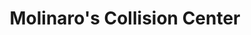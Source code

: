 ---
title: "Molinaro's Collision Center"
url: /wintersville/molinaros-collision-center/
shop: Autowerkstatt
---